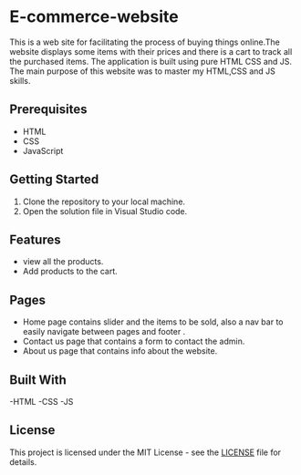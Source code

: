 # E-commerce-website

This is a web site for facilitating the process of buying things online.The website displays some items with their prices and there is a cart to track all the purchased items.
The application is built using pure HTML CSS and JS. 
The main purpose of this website was to master my HTML,CSS and JS skills.

## Prerequisites 
- HTML
- CSS
- JavaScript

## Getting Started

1. Clone the repository to your local machine.
2. Open the solution file in Visual Studio code.


## Features

- view all the products.
- Add products to the cart.

## Pages
- Home page contains slider and the items to be sold, also a nav bar to easily navigate between pages and footer .
- Contact us page that contains a form to contact the admin.
- About us page that contains info about the website.

## Built With

-HTML
-CSS
-JS

## License

This project is licensed under the MIT License - see the [LICENSE](LICENSE) file for details.

